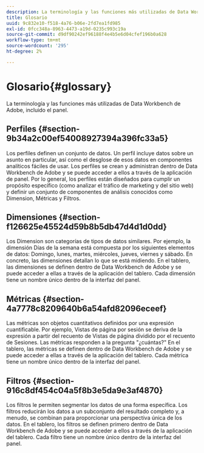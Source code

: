 ```yaml
---
description: La terminología y las funciones más utilizadas de Data Workbench de Adobe, incluido el panel.
title: Glosario
uuid: 9c832e10-f518-4a76-b06e-2fd7ea1fd985
exl-id: 0fcc348a-8963-4473-a19d-0235c993c19a
source-git-commit: d9df90242ef96188f4e4b5e6d04cfef196b0a628
workflow-type: tm+mt
source-wordcount: '295'
ht-degree: 2%

---
```


# Glosario{#glossary}

La terminología y las funciones más utilizadas de Data Workbench de Adobe, incluido el panel.

## Perfiles {#section-9b34a2c00ef54008927394a396fc33a5}

Los perfiles definen un conjunto de datos. Un perfil incluye datos sobre un asunto en particular, así como el desglose de esos datos en componentes analíticos fáciles de usar. Los perfiles se crean y administran dentro de Data Workbench de Adobe y se puede acceder a ellos a través de la aplicación de panel. Por lo general, los perfiles están diseñados para cumplir un propósito específico (como analizar el tráfico de marketing y del sitio web) y definir un conjunto de componentes de análisis conocidos como Dimension, Métricas y Filtros.

## Dimensiones {#section-f126625e45524d59b8b5db47d4d1d0dd}

Los Dimension son categorías de tipos de datos similares. Por ejemplo, la dimensión Días de la semana está compuesta por los siguientes elementos de datos: Domingo, lunes, martes, miércoles, jueves, viernes y sábado. En concreto, las dimensiones detallan lo que se está midiendo. En el tablero, las dimensiones se definen dentro de Data Workbench de Adobe y se puede acceder a ellas a través de la aplicación del tablero. Cada dimensión tiene un nombre único dentro de la interfaz del panel.

## Métricas {#section-4a7778c8209640b6a54afd82096eceef}

Las métricas son objetos cuantitativos definidos por una expresión cuantificable. Por ejemplo, Vistas de página por sesión se deriva de la expresión a partir del recuento de Vistas de página dividido por el recuento de Sesiones. Las métricas responden a la pregunta &quot;¿cuántas?&quot; En el tablero, las métricas se definen dentro de Data Workbench de Adobe y se puede acceder a ellas a través de la aplicación del tablero. Cada métrica tiene un nombre único dentro de la interfaz del panel.

## Filtros {#section-916c8df454c04a5f8b3e5da9e3af4870}

Los filtros le permiten segmentar los datos de una forma específica. Los filtros reducirán los datos a un subconjunto del resultado completo y, a menudo, se combinan para proporcionar una perspectiva única de los datos. En el tablero, los filtros se definen primero dentro de Data Workbench de Adobe y se puede acceder a ellos a través de la aplicación del tablero. Cada filtro tiene un nombre único dentro de la interfaz del panel.
